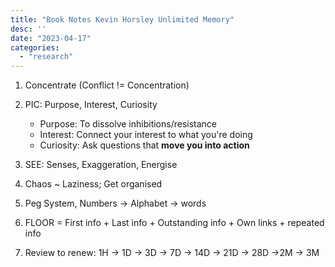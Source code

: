 ```yaml
---
title: "Book Notes Kevin Horsley Unlimited Memory"
desc: ''
date: "2023-04-17"
categories: 
  - "research"
---
```


1. Concentrate (Conflict != Concentration)

2. PIC: Purpose, Interest, Curiosity
    - Purpose: To dissolve inhibitions/resistance
    - Interest: Connect your interest to what you're doing
    - Curiosity: Ask questions that <b> move you into action </b>

3. SEE: Senses, Exaggeration, Energise


4. Chaos ~ Laziness; Get organised

5. Peg System, Numbers -> Alphabet -> words

6. FLOOR = First info + Last info + Outstanding info + Own links + repeated info

7. Review to renew: 1H -> 1D -> 3D -> 7D -> 14D -> 21D -> 28D ->2M -> 3M
